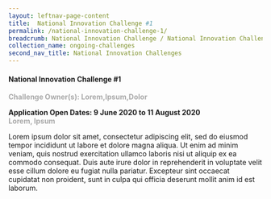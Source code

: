 ```yaml
---
layout: leftnav-page-content
title:  National Innovation Challenge #1
permalink: /national-innovation-challenge-1/
breadcrumb: National Innovation Challenge / National Innovation Challenge #1
collection_name: ongoing-challenges
second_nav_title: National Innovation Challenges
---
```


#### National Innovation Challenge #1

<font color="#a9a9a9"><b>Challenge Owner(s): Lorem,Ipsum,Dolor </b></font>


**Application Open Dates: 9 June 2020 to 11 August 2020**<br>
<font color=" #a9a9a9"><b>Lorem, Ipsum</b></font>

Lorem ipsum dolor sit amet, consectetur adipiscing elit, sed do eiusmod tempor incididunt ut labore et dolore magna aliqua. Ut enim ad minim veniam, quis nostrud exercitation ullamco laboris nisi ut aliquip ex ea commodo consequat. Duis aute irure dolor in reprehenderit in voluptate velit esse cillum dolore eu fugiat nulla pariatur. Excepteur sint occaecat cupidatat non proident, sunt in culpa qui officia deserunt mollit anim id est laborum.

